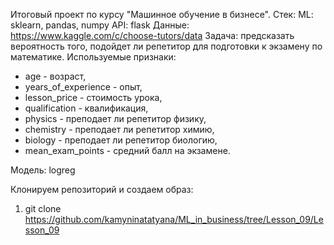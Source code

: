 Итоговый проект по курсу "Машинное обучение в бизнесе".
Стек:
ML: sklearn, pandas, numpy 
API: flask 
Данные: https://www.kaggle.com/c/choose-tutors/data
Задача: предсказать вероятность того, подойдет ли репетитор для подготовки к экзамену по математике. 
Используемые признаки:
* age - возраст, 
* years_of_experience - опыт, 
* lesson_price - стоимость урока, 
* qualification - квалификация, 
* physics - преподает ли репетитор физику, 
* chemistry - преподает ли репетитор химию, 
* biology - преподает ли репетитор биологию,
* mean_exam_points - средний балл на экзамене.

Модель: logreg

Клонируем репозиторий и создаем образ:
1. git clone https://github.com/kamyninatatyana/ML_in_business/tree/Lesson_09/Lesson_09

